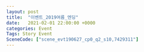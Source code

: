 ```yaml
---
layout: post
title:  "이벤트_2019여름_엔딩"
date:   2021-02-01 22:00:00 +0000
categories: Event
Tags: Story Event
SceneCode: ["scene_evt190627_cp0_q2_s10,7429311"]
---
```

